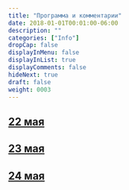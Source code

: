 ```yaml
---
title: "Программа и комментарии"
date: 2018-01-01T00:01:00-06:00
description: ""
categories: ["Info"]
dropCap: false
displayInMenu: false
displayInList: true
displayComments: false
hideNext: true
draft: false
weight: 0003
---
```


<div class="card-container">
<a  href='{{< ref "categories/may-22" >}}' class="card event-card">
  <article class="card-body">
    <h2 class="card-title">22 мая</h2>
  </article>
</a>
<a href='{{< ref "categories/may-23" >}}' class="card event-card">
  <article class="card-body">
    <h2 class="card-title">23 мая</h2>
  </article>
</a>
<a href='{{< ref "categories/may-24" >}}' class="card event-card" >
  <article class="card-body">
    <h2 class="card-title">24 мая</h2>
  </article>
</a>
<div>